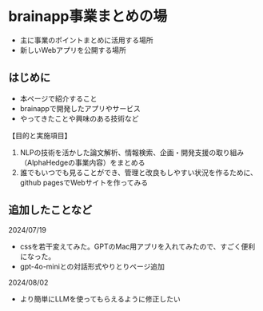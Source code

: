 # brainapp事業まとめの場
- 主に事業のポイントまとめに活用する場所
- 新しいWebアプリを公開する場所

## はじめに
- 本ページで紹介すること
- brainappで開発したアプリやサービス
- やってきたことや興味のある技術など

【目的と実施項目】
1. NLPの技術を活かした論文解析、情報検索、企画・開発支援の取り組み（AlphaHedgeの事業内容）をまとめる
2. 誰でもいつでも見ることができ、管理と改良もしやすい状況を作るために、github pagesでWebサイトを作ってみる


## 追加したことなど
2024/07/19
- cssを若干変えてみた。GPTのMac用アプリを入れてみたので、すごく便利になった。
- gpt-4o-miniとの対話形式やりとりページ追加

2024/08/02
- より簡単にLLMを使ってもらえるように修正したい
